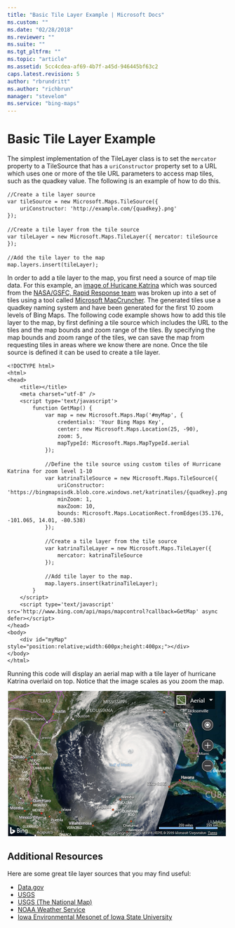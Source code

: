 ```yaml
---
title: "Basic Tile Layer Example | Microsoft Docs"
ms.custom: ""
ms.date: "02/28/2018"
ms.reviewer: ""
ms.suite: ""
ms.tgt_pltfrm: ""
ms.topic: "article"
ms.assetid: 5cc4cdea-af69-4b7f-a45d-946445bf63c2
caps.latest.revision: 5
author: "rbrundritt"
ms.author: "richbrun"
manager: "stevelom"
ms.service: "bing-maps"
---
```

# Basic Tile Layer Example
The simplest implementation of the TileLayer class is to set the `mercator` property to a TileSource that has a `uriConstructor` property set to a URL which uses one or more of the tile URL parameters to access map tiles, such as the quadkey value. The following is an example of how to do this.

```
//Create a tile layer source
var tileSource = new Microsoft.Maps.TileSource({
    uriConstructor: 'http://example.com/{quadkey}.png'
});

//Create a tile layer from the tile source
var tileLayer = new Microsoft.Maps.TileLayer({ mercator: tileSource });

//Add the tile layer to the map
map.layers.insert(tileLayer);
```

In order to add a tile layer to the map, you first need a source of map tile data. For this example, an [image of Huricane Katrina](http://earthobservatory.nasa.gov/NaturalHazards/view.php?id=15395) which was sourced from the [NASA/GSFC, Rapid Response team](https://earthdata.nasa.gov/earth-observation-data/near-real-time/rapid-response) was broken up into a set of tiles using a tool called [Microsoft MapCruncher](https://www.microsoft.com/en-us/download/details.aspx?id=22420). The generated tiles use a quadkey naming system and have been generated for the first 10 zoom levels of Bing Maps. The following code example shows how to add this tile layer to the map, by first defining a tile source which includes the URL to the tiles and the map bounds and zoom range of the tiles. By specifying the map bounds and zoom range of the tiles, we can save the map from requesting tiles in areas where we know there are none. Once the tile source is defined it can be used to create a tile layer.

```
<!DOCTYPE html>
<html>
<head>
    <title></title>
    <meta charset="utf-8" />
	<script type='text/javascript'>
        function GetMap() {
            var map = new Microsoft.Maps.Map('#myMap', {
                credentials: 'Your Bing Maps Key',
                center: new Microsoft.Maps.Location(25, -90),
                zoom: 5,
                mapTypeId: Microsoft.Maps.MapTypeId.aerial
            });

            //Define the tile source using custom tiles of Hurricane Katrina for zoom level 1-10
            var katrinaTileSource = new Microsoft.Maps.TileSource({
                uriConstructor: 'https://bingmapsisdk.blob.core.windows.net/katrinatiles/{quadkey}.png',
                minZoom: 1,
                maxZoom: 10,
                bounds: Microsoft.Maps.LocationRect.fromEdges(35.176, -101.065, 14.01, -80.538)
            });

            //Create a tile layer from the tile source
            var katrinaTileLayer = new Microsoft.Maps.TileLayer({
                mercator: katrinaTileSource
            });

            //Add tile layer to the map.
            map.layers.insert(katrinaTileLayer);
        }
    </script>
    <script type='text/javascript' src='http://www.bing.com/api/maps/mapcontrol?callback=GetMap' async defer></script>
</head>
<body>
    <div id="myMap" style="position:relative;width:600px;height:400px;"></div>
</body>
</html>
```

Running this code will display an aerial map with a tile layer of hurricane Katrina overlaid on top. Notice that the image scales as you zoom the map. 

![BMV8_BasicTileLayerExample](../../media/bmv8-basictilelayerexample.png)

## Additional Resources

Here are some great tile layer sources that you may find useful:
* [Data.gov](https://catalog.data.gov/dataset?q=wms&sort=score+desc%2C+name+asc)
* [USGS](http://cumulus.cr.usgs.gov/services.php)
* [USGS (The National Map)](http://basemap.nationalmap.gov/arcgis/rest/services)
* [NOAA Weather Service](http://www.nws.noaa.gov/gis/services.html)
* [Iowa Environmental Mesonet of Iowa State University](http://mesonet.agron.iastate.edu/ogc/)
